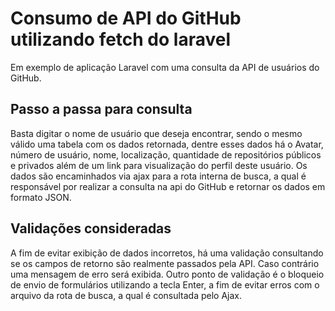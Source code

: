 # Consumo de API do GitHub utilizando fetch do laravel

Em exemplo de aplicação Laravel com uma consulta da API de usuários do GitHub.

## Passo a passa para consulta

Basta digitar o nome de usuário que deseja encontrar, sendo o mesmo válido uma tabela com os dados retornada, dentre esses dados há o Avatar, número de usuário, nome, localização, quantidade de repositórios públicos e privados além de um link para visualização do perfil deste usuário. Os dados são encaminhados via ajax para a rota interna de busca, a qual é responsável por realizar a consulta na api do GitHub e retornar os dados em formato JSON.

## Validações consideradas

A fim de evitar exibição de dados incorretos, há uma validação consultando se os campos de retorno são realmente passados pela API. Caso contrário uma mensagem de erro será exibida. Outro ponto de validação é o bloqueio de envio de formulários utilizando a tecla Enter, a fim de evitar erros com o arquivo da rota de busca, a qual é consultada pelo Ajax.